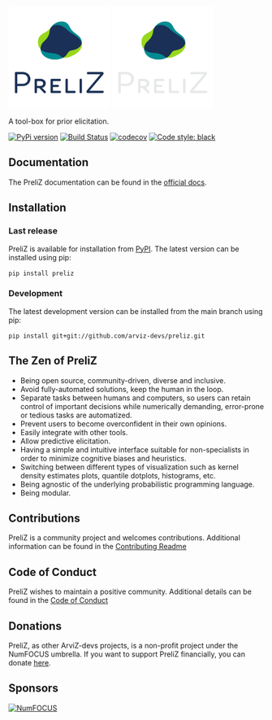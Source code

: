 <img src="https://raw.githubusercontent.com/arviz-devs/preliz/main/docs/logos/PreliZ.png#gh-light-mode-only" width=200></img>
<img src="https://raw.githubusercontent.com/arviz-devs/preliz/main/docs/logos/PreliZ_white.png#gh-dark-mode-only" width=200></img>

A tool-box for prior elicitation.

[![PyPi version](https://badge.fury.io/py/preliz.svg)](https://badge.fury.io/py/preliz)
[![Build Status](https://github.com/arviz-devs/preliz/actions/workflows/test.yml/badge.svg)](https://github.com/arviz-devs/preliz/actions/workflows/test.yml)
[![codecov](https://codecov.io/gh/arviz-devs/preliz/branch/master/graph/badge.svg?token=SLJIK2O4C5 )](https://codecov.io/gh/arviz-devs/preliz/)
[![Code style: black](https://img.shields.io/badge/code%20style-black-000000.svg)](https://github.com/ambv/black)




## Documentation

The PreliZ documentation can be found in the [official docs](https://preliz.readthedocs.io/en/latest/).

## Installation

### Last release
PreliZ is available for installation from [PyPI](https://pypi.org/project/preliz/).
The latest  version can be installed using pip:

```
pip install preliz
```

### Development
The latest development version can be installed from the main branch using pip:

```
pip install git+git://github.com/arviz-devs/preliz.git
```


## The Zen of PreliZ
* Being open source, community-driven, diverse and inclusive.
* Avoid fully-automated solutions, keep the human in the loop.
* Separate tasks between humans and computers, so users can retain control of important decisions while numerically demanding, error-prone or tedious tasks are automatized.
* Prevent users to become overconfident in their own opinions.
* Easily integrate with other tools.
* Allow predictive elicitation.
* Having a simple and intuitive interface suitable for non-specialists in order to minimize cognitive biases and heuristics.
* Switching between different types of visualization such as kernel density estimates plots, quantile dotplots, histograms, etc. 
* Being agnostic of the underlying probabilistic programming language.
* Being modular.


## Contributions
PreliZ is a community project and welcomes contributions.
Additional information can be found in the [Contributing Readme](https://github.com/arviz-devs/preliz/blob/main/CONTRIBUTING.md)


## Code of Conduct
PreliZ wishes to maintain a positive community. Additional details
can be found in the [Code of Conduct](https://github.com/arviz-devs/preliz/blob/main/CODE_OF_CONDUCT.md)

## Donations
PreliZ, as other ArviZ-devs projects, is a non-profit project under the NumFOCUS umbrella. If you want to support PreliZ financially, you can donate [here](https://numfocus.org/donate-to-arviz).

## Sponsors
[![NumFOCUS](https://www.numfocus.org/wp-content/uploads/2017/07/NumFocus_LRG.png)](https://numfocus.org)
